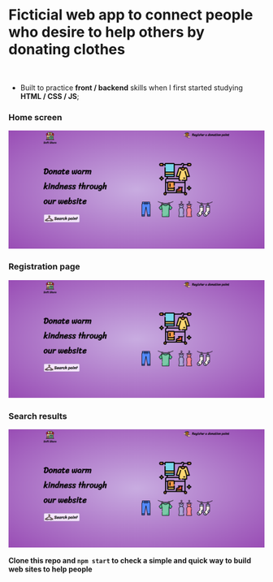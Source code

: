 # Ficticial web app to connect people who desire to help others by donating clothes
<br/>

* Built to practice __front / backend__ skills when I first started studying __HTML / CSS / JS__; <br/>

### Home screen
![Softshare Home screen](./public/webView/home.PNG)

### Registration page
![Softshare registration form](./public/webView/home.PNG)

### Search results
![Softshare search results](./public/webView/home.PNG)

**Clone this repo and `npm start` to check a __simple__ and __quick__ way to build web sites to help people**